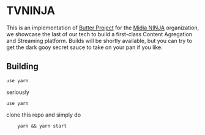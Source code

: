 # TVNINJA
This is an implementation of [Butter Project](https://butterproject.org) for the
[Midia NINJA](https://midianinja.org) organization, we showcase the last of our
tech to build a first-class Content Agregation and Streaming platform. Builds
will be shortly available, but you can try to get the dark gooy secret sauce to
take on your pan if you like.

## Building
`use yarn`

seriously

`use yarn`

clone this repo and simply do
```shell
    yarn && yarn start
```
